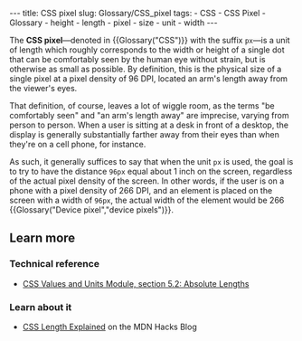 --- title: CSS pixel slug: Glossary/CSS_pixel tags: - CSS - CSS Pixel - Glossary - height - length - pixel - size - unit - width ---

The **CSS pixel**—denoted in {{Glossary("CSS")}} with the suffix `px`—is a unit of length which roughly corresponds to the width or height of a single dot that can be comfortably seen by the human eye without strain, but is otherwise as small as possible. By definition, this is the physical size of a single pixel at a pixel density of 96 DPI, located an arm's length away from the viewer's eyes.

That definition, of course, leaves a lot of wiggle room, as the terms "be comfortably seen" and "an arm's length away" are imprecise, varying from person to person. When a user is sitting at a desk in front of a desktop, the display is generally substantially farther away from their eyes than when they're on a cell phone, for instance.

As such, it generally suffices to say that when the unit `px` is used, the goal is to try to have the distance `96px` equal about 1 inch on the screen, regardless of the actual pixel density of the screen. In other words, if the user is on a phone with a pixel density of 266 DPI, and an element is placed on the screen with a width of `96px`, the actual width of the element would be 266 {{Glossary("Device pixel","device pixels")}}.

## Learn more

### Technical reference

- [CSS Values and Units Module, section 5.2: Absolute Lengths](https://drafts.csswg.org/css-values-3/#absolute-lengths)

### Learn about it

- [CSS Length Explained](https://hacks.mozilla.org/2013/09/css-length-explained/) on the MDN Hacks Blog
